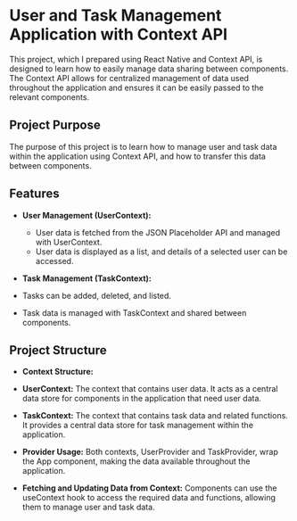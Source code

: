 # User and Task Management Application with Context API

This project, which I prepared using React Native and Context API, is designed to learn how to easily manage data sharing between components. The Context API allows for centralized management of data used throughout the application and ensures it can be easily passed to the relevant components.

## Project Purpose

The purpose of this project is to learn how to manage user and task data within the application using Context API, and how to transfer this data between components.

## Features

- **User Management (UserContext):**

  - User data is fetched from the JSON Placeholder API and managed with UserContext.
  - User data is displayed as a list, and details of a selected user can be accessed.

- **Task Management (TaskContext):**
- Tasks can be added, deleted, and listed.
- Task data is managed with TaskContext and shared between components.

## Project Structure

- **Context Structure:**
- **UserContext:** The context that contains user data. It acts as a central data store for components in the application that need user data.
- **TaskContext:** The context that contains task data and related functions. It provides a central data store for task management within the application.

- **Provider Usage:** Both contexts, UserProvider and TaskProvider, wrap the App component, making the data available throughout the application.

- **Fetching and Updating Data from Context:** Components can use the useContext hook to access the required data and functions, allowing them to manage user and task data.
